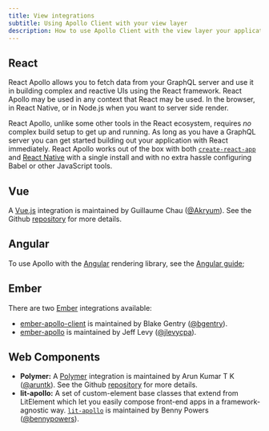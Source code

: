 ```yaml
---
title: View integrations
subtitle: Using Apollo Client with your view layer
description: How to use Apollo Client with the view layer your application is developed in!
---
```


## React

React Apollo allows you to fetch data from your GraphQL server and use it in building complex and reactive UIs using the React framework. React Apollo may be used in any context that React may be used. In the browser, in React Native, or in Node.js when you want to server side render.

React Apollo, unlike some other tools in the React ecosystem, requires _no_ complex build setup to get up and running. As long as you have a GraphQL server you can get started building out your application with React immediately. React Apollo works out of the box with both [`create-react-app`](https://github.com/facebookincubator/create-react-app) and [React Native](http://facebook.github.io/react-native
) with a single install and with no extra hassle configuring Babel or other JavaScript tools.

## Vue

A [Vue.js](https://vuejs.org/) integration is maintained by Guillaume Chau ([@Akryum](https://github.com/Akryum)). See the Github [repository](https://github.com/Akryum/vue-apollo) for more details.

## Angular

To use Apollo with the [Angular](https://angular.io) rendering library, see the [Angular guide](https://www.apollographql.com/docs/angular);

## Ember

There are two [Ember](http://emberjs.com/) integrations available:

* [ember-apollo-client](https://github.com/bgentry/ember-apollo-client) is maintained by Blake Gentry ([@bgentry](https://github.com/bgentry)).
* [ember-apollo](https://github.com/jlevycpa/ember-apollo) is maintained by Jeff Levy ([@jlevycpa](https://github.com/jlevycpa)).

## Web Components

- **Polymer:** A [Polymer](https://www.polymer-project.org/) integration is maintained by Arun Kumar T K ([@aruntk](https://github.com/aruntk)). See the Github [repository](https://github.com/aruntk/polymer-apollo) for more details.
- **lit-apollo:** A set of custom-element base classes that extend from LitElement which let you easily compose front-end apps in a framework-agnostic way. [`lit-apollo`](https://github.com/bennypowers/lit-apollo) is maintained by Benny Powers ([@bennypowers](https://github.com/bennypowers)).
